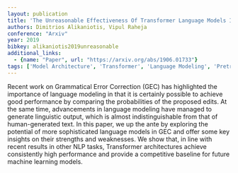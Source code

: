 ```yaml
---
layout: publication
title: 'The Unreasonable Effectiveness Of Transformer Language Models In Grammatical Error Correction'
authors: Dimitrios Alikaniotis, Vipul Raheja
conference: "Arxiv"
year: 2019
bibkey: alikaniotis2019unreasonable
additional_links:
  - {name: "Paper", url: "https://arxiv.org/abs/1906.01733"}
tags: ['Model Architecture', 'Transformer', 'Language Modeling', 'Pretraining Methods']
---
```

Recent work on Grammatical Error Correction (GEC) has highlighted the
importance of language modeling in that it is certainly possible to achieve
good performance by comparing the probabilities of the proposed edits. At the
same time, advancements in language modeling have managed to generate
linguistic output, which is almost indistinguishable from that of
human-generated text. In this paper, we up the ante by exploring the potential
of more sophisticated language models in GEC and offer some key insights on
their strengths and weaknesses. We show that, in line with recent results in
other NLP tasks, Transformer architectures achieve consistently high
performance and provide a competitive baseline for future machine learning
models.
